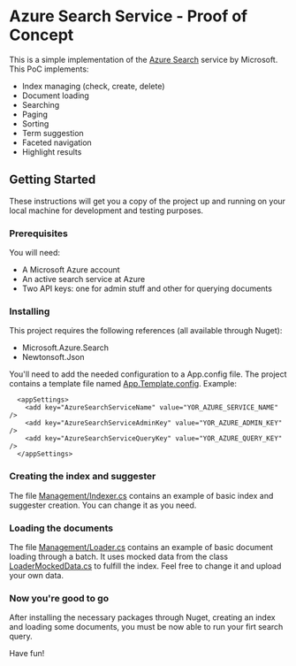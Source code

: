 # Azure Search Service - Proof of Concept

This is a simple implementation of the [Azure Search](https://azure.microsoft.com/en-us/services/search/) service by Microsoft.
This PoC implements:
  - Index managing (check, create, delete)
  - Document loading
  - Searching
  - Paging
  - Sorting
  - Term suggestion
  - Faceted navigation
  - Highlight results
  

## Getting Started

These instructions will get you a copy of the project up and running on your local machine for development and testing purposes.

### Prerequisites

You will need:
 - A Microsoft Azure account
 - An active search service at Azure
 - Two API keys: one for admin stuff and other for querying documents


### Installing

This project requires the following references (all available through Nuget):
 - Microsoft.Azure.Search
 - Newtonsoft.Json

You'll need to add the needed configuration to a App.config file. The project contains a template file named [App.Template.config](App.Template.config). Example:

```
  <appSettings>
    <add key="AzureSearchServiceName" value="YOR_AZURE_SERVICE_NAME" />
    <add key="AzureSearchServiceAdminKey" value="YOR_AZURE_ADMIN_KEY" />
    <add key="AzureSearchServiceQueryKey" value="YOR_AZURE_QUERY_KEY" />
  </appSettings>
```

### Creating the index and suggester

The file [Management/Indexer.cs](Management/Indexer.cs) contains an example of basic index and suggester creation. You can change it as you need.


### Loading the documents

The file [Management/Loader.cs](Management/Loader.cs) contains an example of basic document loading through a batch. It uses mocked data from the class [LoaderMockedData.cs](Management/LoaderMockedData.cs) to fulfill the index. Feel free to change it and upload your own data.


### Now you're good to go

After installing the necessary packages through Nuget, creating an index and loading some documents, you must be now able to run your firt search query.

Have fun!
